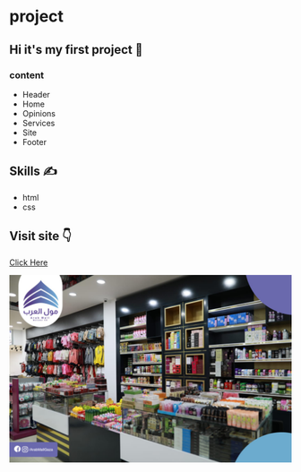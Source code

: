 # project
## Hi it's my first project :star_struck:
### content
* Header
* Home
* Opinions
* Services
* Site
* Footer
## Skills :writing_hand:
* html
* css
## Visit site :point_down:
[Click Here](https://salamalshaer.github.io/project/) 


![](img/6Ci67.jpeg)
